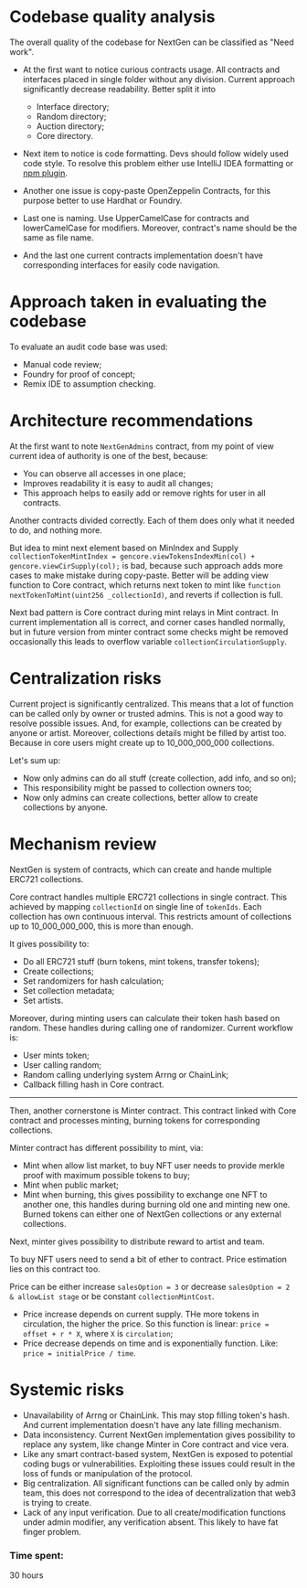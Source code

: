 # Codebase quality analysis

The overall quality of the codebase for NextGen can be classified as "Need work".

* At the first want to notice curious contracts usage. All contracts and interfaces placed in
  single folder without any division.
  Current approach significantly decrease readability. Better split it into
    * Interface directory;
    * Random directory;
    * Auction directory;
    * Core directory.

* Next item to notice is code formatting. Devs should follow widely used code style. To resolve this
  problem either use IntelliJ IDEA formatting
  or [npm plugin](https://github.com/prettier-solidity/prettier-plugin-solidity).

* Another one issue is copy-paste OpenZeppelin Contracts, for this purpose better to use Hardhat or
  Foundry.

* Last one is naming. Use UpperCamelCase for contracts and lowerCamelCase for modifiers. Moreover,
  contract's name should be the same as file name.

* And the last one current contracts implementation doesn't have corresponding interfaces for easily
  code navigation.

# Approach taken in evaluating the codebase

To evaluate an audit code base was used:

* Manual code review;
* Foundry for proof of concept;
* Remix IDE to assumption checking.

# Architecture recommendations

At the first want to note `NextGenAdmins` contract, from my point of view current idea of authority
is one of the best, because:

* You can observe all accesses in one place;
* Improves readability it is easy to audit all changes;
* This approach helps to easily add or remove rights for user in all contracts.

Another contracts divided correctly. Each of them does only what it needed to do, and nothing more.

But idea to mint next element based on MinIndex and
Supply `collectionTokenMintIndex = gencore.viewTokensIndexMin(col) + gencore.viewCirSupply(col);` is
bad, because such approach adds more cases to make mistake during copy-paste. Better will be adding
view function to Core contract, which returns next token to mint
like `function nextTokenToMint(uint256 _collectionId)`, and reverts if collection is full.

Next bad pattern is Core contract during mint relays in Mint contract. In current implementation all
is correct, and corner cases handled normally, but in future version from minter contract some
checks might be removed occasionally this leads to overflow variable `collectionCirculationSupply`.

# Centralization risks

Current project is significantly centralized. This means that a lot of function can be called only
by owner or trusted admins.
This is not a good way to resolve possible issues. And, for example, collections can be created by
anyone or artist.
Moreover, collections details might be filled by artist too. Because in core users might create up
to 10_000_000_000 collections.

Let's sum up:

* Now only admins can do all stuff (create collection, add info, and so on);
* This responsibility might be passed to collection owners too;
* Now only admins can create collections, better allow to create collections by anyone.

# Mechanism review

NextGen is system of contracts, which can create and hande multiple ERC721 collections.

Core contract handles multiple ERC721 collections in single contract.
This achieved by mapping `collectionId` on single line of `tokenIds`. Each collection has own
continuous interval.
This restricts amount of collections up to 10_000_000_000, this is more than enough.

It gives possibility to:

* Do all ERC721 stuff (burn tokens, mint tokens, transfer tokens);
* Create collections;
* Set randomizers for hash calculation;
* Set collection metadata;
* Set artists.

Moreover, during minting users can calculate their token hash based on random.
These handles during calling one of randomizer. Current workflow is:

* User mints token;
* User calling random;
* Random calling underlying system Arrng or ChainLink;
* Callback filling hash in Core contract.

----


Then, another cornerstone is Minter contract. This contract linked with Core contract and processes
minting, burning tokens for corresponding collections.

Minter contract has different possibility to mint, via:

* Mint when allow list market, to buy NFT user needs to provide merkle proof with maximum possible
  tokens to buy;
* Mint when public market;
* Mint when burning, this gives possibility to exchange one NFT to another one, this handles during
  burning old one and minting new one. Burned tokens can either one of NextGen collections or any
  external collections.

Next, minter gives possibility to distribute reward to artist and team.

To buy NFT users need to send a bit of ether to contract. Price estimation lies on this contract
too.

Price can be either increase `salesOption = 3` or decrease  `salesOption = 2 & allowList stage` or
be constant `collectionMintCost`.

* Price increase depends on current supply. THe more tokens in circulation, the higher the price. So
  this function is linear: `price = offset + r * X`, where `X` is `circulation`;
* Price decrease depends on time and is exponentially function. Like: `price = initialPrice / time`.

# Systemic risks

* Unavailability of Arrng or ChainLink. This may stop filling token's hash. And current
  implementation doesn't have any late filling mechanism.
* Data inconsistency. Current NextGen implementation gives possibility to replace any system, like
  change Minter in Core contract and vice vera.
* Like any smart contract-based system, NextGen is exposed to potential coding bugs or
  vulnerabilities. Exploiting these issues could result in the loss of funds or manipulation of the
  protocol.
* Big centralization. All significant functions can be called only by admin team, this does not
  correspond to the idea of decentralization that web3 is trying to create.
* Lack of any input verification. Due to all create/modification functions under admin modifier, any
  verification absent. This likely to have fat finger problem.

### Time spent:
30 hours